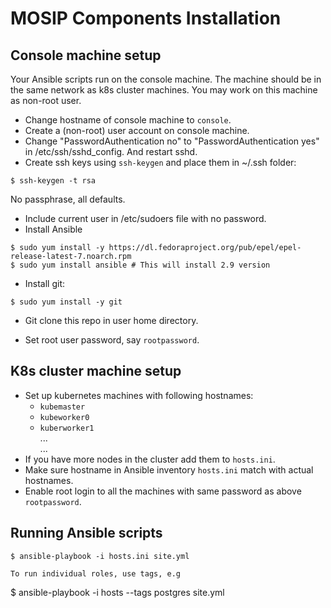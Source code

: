 # MOSIP Components Installation 
  
## Console machine setup
Your Ansible scripts run on the console machine.  The machine should be in the same network as k8s cluster machines.  You may work on this machine as non-root user.
* Change hostname of console machine to `console`.
* Create a (non-root) user account on console machine.
* Change "PasswordAuthentication no" to "PasswordAuthentication yes" in /etc/ssh/sshd_config. And restart sshd.
* Create ssh keys using `ssh-keygen` and place them in ~/.ssh folder:
```
$ ssh-keygen -t rsa
```
No passphrase, all defaults.
* Include current user in /etc/sudoers file with no password. 
* Install Ansible
```
$ sudo yum install -y https://dl.fedoraproject.org/pub/epel/epel-release-latest-7.noarch.rpm
$ sudo yum install ansible # This will install 2.9 version
```
* Install git:
```
$ sudo yum install -y git
```
* Git clone this repo in user home directory.

* Set root user password, say `rootpassword`.

## K8s cluster machine setup
* Set up kubernetes machines with following hostnames:
  * `kubemaster`
  * `kubeworker0`
  * `kuberworker1`  
   ...  
   ...  
* If you have more nodes in the cluster add them to `hosts.ini`.   
* Make sure hostname in Ansible inventory `hosts.ini` match with actual hostnames.
* Enable root login to all the machines with same password as above `rootpassword`.

## Running Ansible scripts
```
$ ansible-playbook -i hosts.ini site.yml

To run individual roles, use tags, e.g
```
$ ansible-playbook -i hosts --tags postgres site.yml
```

